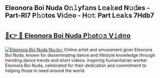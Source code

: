 ## Eleonora Boi Nuda O𝚗𝚕yf𝚊ns L𝚎a𝚔ed N𝚞𝚍es - Part-RI7 P𝚑𝚘tos Vi𝚍𝚎o - H𝚘𝚝 Part L𝚎a𝚔s 7Hdb7

# <h2><a href="http://kf2ro4.oniu.top/?m=Eleonora+Boi+Nuda">🔗👉 🔴 Eleonora Boi Nuda P𝚑ot𝚘𝚜 V𝚒d𝚎o</a></h2>

[![Eleonora Boi Nuda Nu𝚍e𝚜](https://i.imgur.com/0qMVB7G.gif)](http://kf2ro4.oniu.top/?m=Eleonora+Boi+Nuda)
Online artist and amusement giver Eleonora Boi Nuda, known for disseminating dance and lifestyle knowledge through trending dance trends and short videos. Inspiring humanitarian worker Eleonora Boi Nuda, celebrated for their dedication and commitment to helping those in need around the world.  
